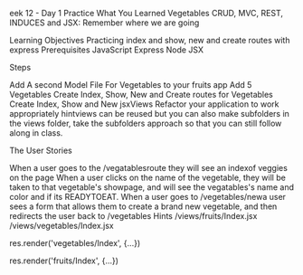 eek 12 - Day 1
Practice What You Learned
Vegetables
CRUD, MVC, REST, INDUCES and JSX: Remember where we are going

Learning Objectives
Practicing index and show, new and create routes with express
Prerequisites
JavaScript
Express
Node
JSX


Steps

Add A second Model File For Vegetables to your fruits app
Add 5 Vegetables
Create Index, Show, New and Create routes for Vegetables
Create Index, Show and New jsxViews
Refactor your application to work appropriately hintviews can be reused but you can also make subfolders in the views folder, take the subfolders approach so that you can still follow along in class.

The User Stories

When a user goes to the /vegatablesroute they will see an indexof veggies on the page
When a user clicks on the name of the vegetable, they will be taken to that vegetable's showpage, and will see the vegatables's name and color and if its READYTOEAT.
When a user goes to /vegetables/newa user sees a form that allows them to create a brand new vegetable, and then redirects the user back to /vegetables
Hints
/views/fruits/Index.jsx
/views/vegetables/Index.jsx

res.render('vegetables/Index', {...})

res.render('fruits/Index', {...})